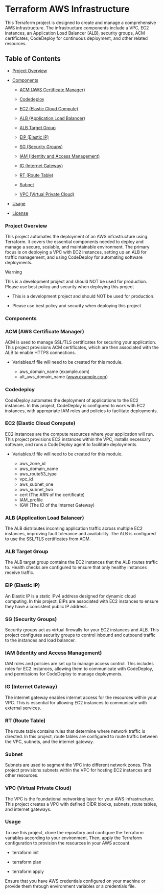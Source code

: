 # Terraform AWS Infrastructure

This Terraform project is designed to create and manage a comprehensive AWS infrastructure. The infrastructure components include a VPC, EC2 instances, an Application Load Balancer (ALB), security groups, ACM certificates, CodeDeploy for continuous deployment, and other related resources.

## Table of Contents

- [Project Overview](#project-Overview)

- [Components](#components)

  - [ACM (AWS Certificate Manager)](#ACM-AWS-Certificate-Manager)

  - [Codedeploy](#Codedeploy)

  - [EC2 (Elastic Cloud Compute)](#EC2-Elastic-Cloud-Compute)

  - [ALB (Application Load Balancer)](#ALB-Application-Loadbalancer)

  - [ALB Target Group](#ALB-Target-Group)

  - [EIP (Elastic IP)](#EIP-Elastic-IP)

  - [SG (Security Groups)](#SG-Security-Groups)

  - [IAM (Identity and Access Management)](#IAM-Identity-and-Access-Management)

  - [IG (Internet Gateway)](#IG-Internet-Gateway)

  - [RT (Route Table)](#RT-Route-Table)

  - [Subnet](#Subnet)

  - [VPC (Virtual Private Cloud)](#VPC-Virtual-Private-Cloud)

- [Usage](#usage)

- [License](#license)

### Project Overview

This project automates the deployment of an AWS infrastructure using Terraform. It covers the essential components needed to deploy and manage a secure, scalable, and maintainable environment. The primary focus is on deploying a VPC with EC2 instances, setting up an ALB for traffic management, and using CodeDeploy for automating software deployments.

> [!WARNING]  
> This is a development project and should NOT be used for production. Please use best policy and security when deploying this project

 - This is a development project and should NOT be used for production.

 - Please use best policy and security when deploying this project


### Components

### ACM (AWS Certificate Manager)

ACM is used to manage SSL/TLS certificates for securing your application. This project provisions ACM certificates, which are then associated with the ALB to enable HTTPS connections.

 - Variables.tf file will need to be created for this module.

   - aws_domain_name (example.com)
   - alt_aws_domain_name (www.example.com)

### Codedeploy

CodeDeploy automates the deployment of applications to the EC2 instances. In this project, CodeDeploy is configured to work with EC2 instances, with appropriate IAM roles and policies to facilitate deployments.

### EC2 (Elastic Cloud Compute)

EC2 instances are the compute resources where your application will run. This project provisions EC2 instances within the VPC, installs necessary software, and runs a CodeDeploy agent to facilitate deployments.

- Variables.tf file will need to be created for this module.

  - aws_zone_id
  - aws_domain_name
  - aws_route53_type
  - vpc_id
  - aws_subnet_one
  - aws_subnet_two
  - cert (The ARN of the certificate)
  - IAM_profile
  - IGW (The ID of the Internet Gateway)

### ALB (Application Load Balancer)

The ALB distributes incoming application traffic across multiple EC2 instances, improving fault tolerance and availability. The ALB is configured to use the SSL/TLS certificates from ACM.

### ALB Target Group

The ALB target group contains the EC2 instances that the ALB routes traffic to. Health checks are configured to ensure that only healthy instances receive traffic.

### EIP (Elastic IP)

An Elastic IP is a static IPv4 address designed for dynamic cloud computing. In this project, EIPs are associated with EC2 instances to ensure they have a consistent public IP address.

### SG (Security Groups)

Security groups act as virtual firewalls for your EC2 instances and ALB. This project configures security groups to control inbound and outbound traffic to the instances and load balancer.

### IAM (Identity and Access Management)

IAM roles and policies are set up to manage access control. This includes roles for EC2 instances, allowing them to communicate with CodeDeploy, and permissions for CodeDeploy to manage deployments.

### IG (Internet Gateway)

The internet gateway enables internet access for the resources within your VPC. This is essential for allowing EC2 instances to communicate with external services.

### RT (Route Table)

The route table contains rules that determine where network traffic is directed. In this project, route tables are configured to route traffic between the VPC, subnets, and the internet gateway.

### Subnet

Subnets are used to segment the VPC into different network zones. This project provisions subnets within the VPC for hosting EC2 instances and other resources.

### VPC (Virtual Private Cloud)

The VPC is the foundational networking layer for your AWS infrastructure. This project creates a VPC with defined CIDR blocks, subnets, route tables, and internet gateways.

### Usage

To use this project, clone the repository and configure the Terraform variables according to your environment. Then, apply the Terraform configuration to provision the resources in your AWS account.

- terraform init

- terraform plan

- terraform apply

Ensure that you have AWS credentials configured on your machine or provide them through environment variables or a credentials file.
